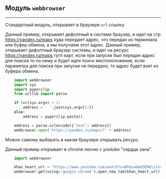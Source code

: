 Модуль `webbrowser`
---
---
Стандартный модуль, открывает в браузере `url` ссылку.

Данный пример, открывает дефолтный в системе браузер, и 
идет на стр https://yandex.ru/maps куда передает адрес,
что передан из терминала или буфер обмена, и мы получаем 
этот адрес.
Данный пример, открывает дефолтный браузер системы, и идет 
на ресурс https://yandex.ru/maps гугл карт, если при 
запуске был передан адрес для поиска то по нему и будет 
идти поиск местоположения, если параметра для поиска при 
запуске не передано, то адрес будет взят из буфера обмена.  

```python
    import webbrowser
    import sys
    import pyperclip
    from urllib import parse

    if len(sys.argv) > 1:
        address = ' '.join(sys.argv[1:])
    else:
        address = pyperclip.paste()

    address = parse.urlencode({'text': address})
    webbrowser.open('https://yandex.ru/maps/?' + address)
```

Можно самому выбирать в каком браузере открывать ресурс.

Данный пример открывает в chrome песню с youtube "сердце хана".
```python
    import webbrowser

    khan_heart_url = "https://www.youtube.com/watch?v=BhbsaGmd3EM&list=PLJwYC3yCHjKsqDQkLKb1yPQ96OX9PBYg6&index=14"
    webbrowser.get(using='google-chrome').open_new_tab(khan_heart_url)
```
